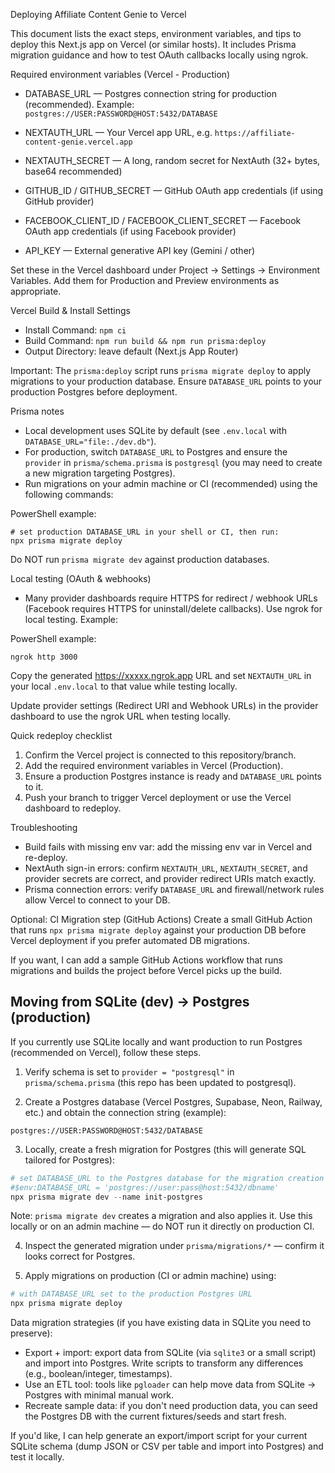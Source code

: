 Deploying Affiliate Content Genie to Vercel

This document lists the exact steps, environment variables, and tips to deploy this Next.js app on Vercel (or similar hosts). It includes Prisma migration guidance and how to test OAuth callbacks locally using ngrok.

Required environment variables (Vercel - Production)
- DATABASE_URL — Postgres connection string for production (recommended). Example:
  `postgres://USER:PASSWORD@HOST:5432/DATABASE`

- NEXTAUTH_URL — Your Vercel app URL, e.g. `https://affiliate-content-genie.vercel.app`
- NEXTAUTH_SECRET — A long, random secret for NextAuth (32+ bytes, base64 recommended)
- GITHUB_ID / GITHUB_SECRET — GitHub OAuth app credentials (if using GitHub provider)
- FACEBOOK_CLIENT_ID / FACEBOOK_CLIENT_SECRET — Facebook OAuth app credentials (if using Facebook provider)
- API_KEY — External generative API key (Gemini / other)

Set these in the Vercel dashboard under Project → Settings → Environment Variables. Add them for Production and Preview environments as appropriate.

Vercel Build & Install Settings
- Install Command: `npm ci`
- Build Command: `npm run build && npm run prisma:deploy`
- Output Directory: leave default (Next.js App Router)

Important: The `prisma:deploy` script runs `prisma migrate deploy` to apply migrations to your production database. Ensure `DATABASE_URL` points to your production Postgres before deployment.

Prisma notes
- Local development uses SQLite by default (see `.env.local` with `DATABASE_URL="file:./dev.db"`).
- For production, switch `DATABASE_URL` to Postgres and ensure the `provider` in `prisma/schema.prisma` is `postgresql` (you may need to create a new migration targeting Postgres).
- Run migrations on your admin machine or CI (recommended) using the following commands:

PowerShell example:

```
# set production DATABASE_URL in your shell or CI, then run:
npx prisma migrate deploy
```

Do NOT run `prisma migrate dev` against production databases.

Local testing (OAuth & webhooks)
- Many provider dashboards require HTTPS for redirect / webhook URLs (Facebook requires HTTPS for uninstall/delete callbacks). Use ngrok for local testing. Example:

PowerShell example:

```
ngrok http 3000
```

Copy the generated https://xxxxx.ngrok.app URL and set `NEXTAUTH_URL` in your local `.env.local` to that value while testing locally.

Update provider settings (Redirect URI and Webhook URLs) in the provider dashboard to use the ngrok URL when testing locally.

Quick redeploy checklist
1. Confirm the Vercel project is connected to this repository/branch.
2. Add the required environment variables in Vercel (Production).
3. Ensure a production Postgres instance is ready and `DATABASE_URL` points to it.
4. Push your branch to trigger Vercel deployment or use the Vercel dashboard to redeploy.

Troubleshooting
- Build fails with missing env var: add the missing env var in Vercel and re-deploy.
- NextAuth sign-in errors: confirm `NEXTAUTH_URL`, `NEXTAUTH_SECRET`, and provider secrets are correct, and provider redirect URIs match exactly.
- Prisma connection errors: verify `DATABASE_URL` and firewall/network rules allow Vercel to connect to your DB.

Optional: CI Migration step (GitHub Actions)
Create a small GitHub Action that runs `npx prisma migrate deploy` against your production DB before Vercel deployment if you prefer automated DB migrations.

If you want, I can add a sample GitHub Actions workflow that runs migrations and builds the project before Vercel picks up the build.

## Moving from SQLite (dev) → Postgres (production)

If you currently use SQLite locally and want production to run Postgres (recommended on Vercel), follow these steps.

1) Verify schema is set to `provider = "postgresql"` in `prisma/schema.prisma` (this repo has been updated to postgresql).

2) Create a Postgres database (Vercel Postgres, Supabase, Neon, Railway, etc.) and obtain the connection string (example):

```
postgres://USER:PASSWORD@HOST:5432/DATABASE
```

3) Locally, create a fresh migration for Postgres (this will generate SQL tailored for Postgres):

```powershell
# set DATABASE_URL to the Postgres database for the migration creation step
#$env:DATABASE_URL = 'postgres://user:pass@host:5432/dbname'
npx prisma migrate dev --name init-postgres
```

Note: `prisma migrate dev` creates a migration and also applies it. Use this locally or on an admin machine — do NOT run it directly on production CI.

4) Inspect the generated migration under `prisma/migrations/*` — confirm it looks correct for Postgres.

5) Apply migrations on production (CI or admin machine) using:

```powershell
# with DATABASE_URL set to the production Postgres URL
npx prisma migrate deploy
```

Data migration strategies (if you have existing data in SQLite you need to preserve):
- Export + import: export data from SQLite (via `sqlite3` or a small script) and import into Postgres. Write scripts to transform any differences (e.g., boolean/integer, timestamps).
- Use an ETL tool: tools like `pgloader` can help move data from SQLite → Postgres with minimal manual work.
- Recreate sample data: if you don't need production data, you can seed the Postgres DB with the current fixtures/seeds and start fresh.

If you'd like, I can help generate an export/import script for your current SQLite schema (dump JSON or CSV per table and import into Postgres) and test it locally.

